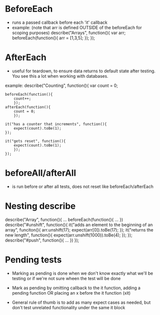 # BeforeEach

- runs a passed callback before each 'it' callback
- example: (note that arr is defined OUTSIDE of the beforeEach for scoping purposes)
describe("Arrays", function(){
	var arr;
	beforeEach(function(){
		arr = [1,3,5];
		});
	});

# AfterEach
- useful for teardown, to ensure data returns to default state after testing. You see this a lot when working with databases.

example:
describe("Counting", function(){
	var count = 0;

	beforeEach(function(){
		count++;
		});
	afterEach(function(){
		count = 0;
		});

	it("has a counter that increments", function(){
		expect(count).toBe(1);
	});

	it("gets reset", function(){
		expect(count).toBe(1);
		});
	});

# beforeAll/afterAll
- is run before or after all tests, does not reset like beforeEach/afterEach

# Nesting describe
describe("Array", function(){
	...
	beforeEach(function(){
		...
		})
		describe("#unshift", function(){
			it("adds an element to the beginning of an array", funciton(){
				arr.unshift(17);
				expect(arr[0]).toBe(17);
				});
				it("returns the new length", function(){
					expect(arr.unshift(1000)).toBe(4);
					});
			});
			describe("#push", function(){
				...
				})
	});

# Pending tests
- Marking as pending is done when we don't know exactly what we'll be testing or if we're not sure wheen the test will be done
- Mark as pending by omitting callback to the it function, adding a pending function OR placing an x before the it function (xit)

- General rule of thumb is to add as many expect cases as needed, but don't test unrelated functionality under the same it block
